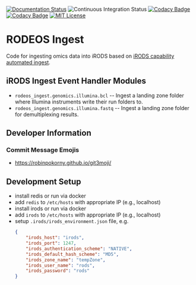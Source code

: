 [![Documentation Status](https://readthedocs.org/projects/rodeos-ingest/badge/?version=latest)](https://rodeos-ingest.readthedocs.io/en/latest/?badge=latest)
![Continuous Integration Status](https://github.com/bihealth/cubi-omics-data-access/workflows/CI/badge.svg)
[![Codacy Badge](https://app.codacy.com/project/badge/Coverage/4d09b08edd034c538e1d7247df7b5684)](https://www.codacy.com/gh/bihealth/rodeos-ingest/dashboard?utm_source=github.com&utm_medium=referral&utm_content=bihealth/rodeos-ingest&utm_campaign=Badge_Coverage)
[![Codacy Badge](https://app.codacy.com/project/badge/Grade/4d09b08edd034c538e1d7247df7b5684)](https://www.codacy.com/gh/bihealth/rodeos-ingest/dashboard?utm_source=github.com&amp;utm_medium=referral&amp;utm_content=bihealth/rodeos-ingest&amp;utm_campaign=Badge_Grade)
[![MIT License](https://img.shields.io/badge/License-MIT-green.svg)](https://opensource.org/licenses/MIT)

# RODEOS Ingest

Code for ingesting omics data into iRODS based on [iRODS capability automated ingest](https://github.com/irods/irods_capability_automated_ingest).

## iRODS Ingest Event Handler Modules

- `rodeos_ingest.genomics.illumina.bcl` --
  Ingest a landing zone folder where Illumina instruments write their run folders to.
- `rodeos_ingest.genomics.illumina.fastq` --
  Ingest a landing zone folder for demultiplexing results.

## Developer Information

### Commit Message Emojis

- https://robinpokorny.github.io/git3moji/

## Development Setup

- install redis or run via docker
- add `redis` to `/etc/hosts` with appropriate IP (e.g., localhost)
- install irods or run via docker
- add `irods` to `/etc/hosts` with appropriate IP (e.g., localhost)
- setup `.irods/irods_environment.json` file, e.g.
    ```json
    {
        "irods_host": "irods",
        "irods_port": 1247,
        "irods_authentication_scheme": "NATIVE",
        "irods_default_hash_scheme": "MD5",
        "irods_zone_name": "tempZone",
        "irods_user_name": "rods",
        "irods_password": "rods"
    }
    ```
